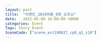 ```yaml
---
layout: post
title:  "이벤트_2019여름_0화_오프닝"
date:   2022-05-08 16:00:00 +0000
categories: Event
Tags: Story Event
SceneCode: ["scene_evt190627_cp0_q1_s10"]
---
```

